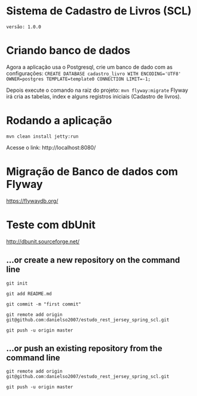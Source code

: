 # Sistema de Cadastro de Livros (SCL)

`versão: 1.0.0`

# Criando banco de dados

Agora a aplicação usa o Postgresql, crie um banco de dado com as configurações:
`CREATE DATABASE cadastro_livro WITH ENCODING='UTF8' OWNER=postgres TEMPLATE=template0 CONNECTION LIMIT=-1;`

Depois execute o comando na raiz do projeto:
`mvn flyway:migrate`
Flyway irá cria as tabelas, index e alguns registros iniciais (Cadastro de livros).

# Rodando a aplicação

`mvn clean install jetty:run`

Acesse o link: http://localhost:8080/

# Migração de Banco de dados com Flyway

https://flywaydb.org/

# Teste com dbUnit

http://dbunit.sourceforge.net/

## …or create a new repository on the command line

`git init`

`git add README.md`

`git commit -m "first commit"`

`git remote add origin git@github.com:danielso2007/estudo_rest_jersey_spring_scl.git`

`git push -u origin master`

## …or push an existing repository from the command line

`git remote add origin git@github.com:danielso2007/estudo_rest_jersey_spring_scl.git`

`git push -u origin master`

